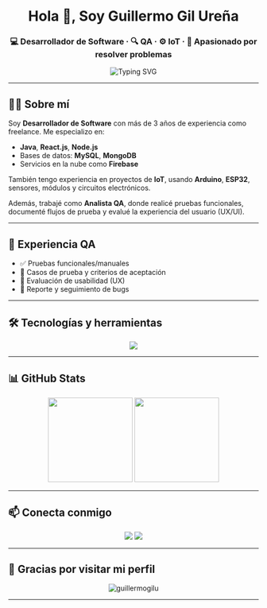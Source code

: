 <h1 align="center">Hola 👋, Soy Guillermo Gil Ureña</h1>
<h3 align="center">💻 Desarrollador de Software · 🔍 QA · ⚙️ IoT · 🚀 Apasionado por resolver problemas</h3>

<p align="center">
  <img src="https://readme-typing-svg.demolab.com?font=Fira+Code&pause=1000&center=true&vCenter=true&multiline=true&width=435&lines=Java+%7C+React+%7C+Node.js+%7C+SQL+%7C+IoT+%7C+QA+Testing+%7C+UX%2FUI+;Siempre+aprendiendo+y+buscando+nuevos+retos+%F0%9F%92%AA" alt="Typing SVG" />
</p>

---

## 🧑‍💻 Sobre mí

Soy **Desarrollador de Software** con más de 3 años de experiencia como freelance. Me especializo en:

- **Java**, **React.js**, **Node.js**
- Bases de datos: **MySQL**, **MongoDB**
- Servicios en la nube como **Firebase**

También tengo experiencia en proyectos de **IoT**, usando **Arduino**, **ESP32**, sensores, módulos y circuitos electrónicos.

Además, trabajé como **Analista QA**, donde realicé pruebas funcionales, documenté flujos de prueba y evalué la experiencia del usuario (UX/UI).

---

## 🔎 Experiencia QA

- ✅ Pruebas funcionales/manuales
- 🧪 Casos de prueba y criterios de aceptación
- 🧠 Evaluación de usabilidad (UX)
- 🐞 Reporte y seguimiento de bugs

---

## 🛠️ Tecnologías y herramientas

<p align="center">
  <img src="https://skillicons.dev/icons?i=java,js,ts,nodejs,react,mysql,mongodb,html,css,tailwind,bootstrap,git,firebase,figma,postman,arduino,linux" />
</p>

---

## 📊 GitHub Stats

<div align="center">
  <img height="170" src="https://github-readme-stats.vercel.app/api?username=guillermogilu&show_icons=true&theme=radical" />
  <img height="170" src="https://github-readme-stats.vercel.app/api/top-langs/?username=guillermogilu&layout=compact&theme=radical" />
</div>

---

## 📫 Conecta conmigo

<p align="center">
  <a href="https://www.linkedin.com/in/guillermogilurena/"><img src="https://img.shields.io/badge/LinkedIn-blue?logo=linkedin&style=for-the-badge" /></a>
  <a href="mailto:guillermogil.dev@gmail.com"><img src="https://img.shields.io/badge/Gmail-red?logo=gmail&style=for-the-badge" /></a>
</p>

---

## 🌟 Gracias por visitar mi perfil

<p align="center">
  <img src="https://komarev.com/ghpvc/?username=guillermogilu&label=Visitas&color=0e75b6&style=flat" alt="guillermogilu" />
</p>

---


